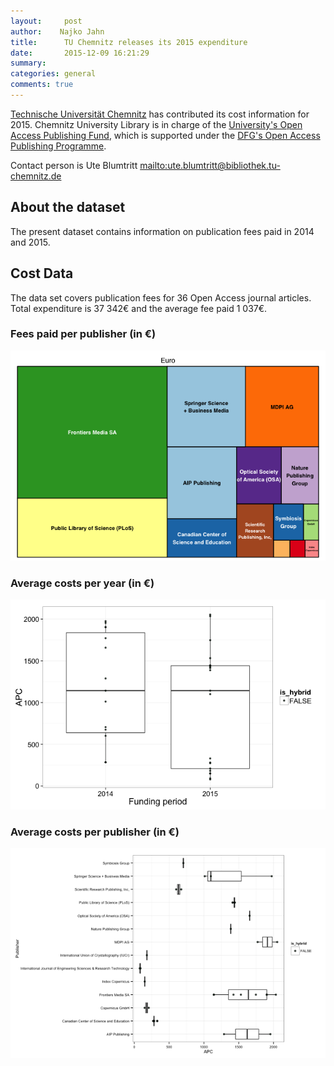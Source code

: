 ```yaml
---
layout:     post
author:    Najko Jahn
title:      TU Chemnitz releases its 2015 expenditure
date:       2015-12-09 16:21:29
summary:    
categories: general
comments: true
---
```





[Technische Universität Chemnitz](https://www.tu-chemnitz.de/) has contributed its cost information for 2015. Chemnitz University Library is in charge of the [University's Open Access Publishing Fund](https://www.tu-chemnitz.de/ub/publizieren/openaccess/publikationsfonds.html), which is supported under the [DFG's Open Access Publishing Programme](http://www.dfg.de/en/research_funding/programmes/infrastructure/lis/funding_opportunities/open_access_publishing/index.html).

Contact person is Ute Blumtritt <mailto:ute.blumtritt@bibliothek.tu-chemnitz.de>

## About the dataset

The present dataset contains information on publication fees paid in 2014 and 2015. 

## Cost Data



The data set covers publication fees for 36 Open Access journal articles. Total expenditure is 37 342€ and the average fee paid 1 037€.

### Fees paid per publisher (in €)

![plot of chunk tree_tuchemnitz15](/figure/tree_tuchemnitz15-1.png) 

###  Average costs per year (in €)

![plot of chunk box_tuchemnitz15_year](/figure/box_tuchemnitz15_year-1.png) 

###  Average costs per publisher (in €)

![plot of chunk box_tuchemnitz15_publisher](/figure/box_tuchemnitz15_publisher-1.png) 
